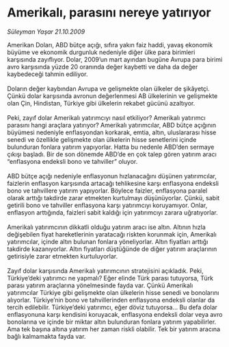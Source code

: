 # Amerikalı, parasını nereye yatırıyor

*Süleyman Yaşar 21.10.2009*

<div class="taraf_structure_2col_1zq">
<div class="margen_n">



 <p>Amerikan Doları, ABD bütçe açığı, sıfıra yakın faiz haddi, yavaş ekonomik büyüme ve ekonomik durgunluk nedeniyle diğer ülke para birimleri karşısında zayıflıyor. Dolar, 2009’un mart ayından bugüne Avrupa para birimi avro karşısında yüzde 20 oranında değer kaybetti ve daha da değer kaybedeceği tahmin ediliyor. <br/><br/>Doların değer kaybından Avrupa ve gelişmekte olan ülkeler de şikâyetçi. Çünkü dolar karşısında avronun değerlenmesi AB ülkelerinin ve gelişmekte olan Çin, Hindistan, Türkiye gibi ülkelerin rekabet gücünü azaltıyor. <br/><br/>Peki, zayıf dolar Amerikalı yatırımcıyı nasıl etkiliyor? Amerikalı yatırımcı parasını hangi araçlara yatırıyor? Amerikalı yatırımcılar, ABD bütçe açığının büyümesi nedeniyle enflasyondan korkarak, emtia, altın, uluslararası hisse senedi ve özellikle gelişmekte olan ülkelerin hisse senetlerini içinde bulunduran fonlara yatırım yapıyorlar. Hatta bu nedenle ABD’den sermaye çıkışı başladı. Bir de son dönemde ABD’de en çok talep gören yatırım aracı “enflasyona endeksli bono ve tahviller” oluyor. <br/><br/>ABD bütçe açığı nedeniyle enflasyonun hızlanacağını düşünen yatırımcılar, faizlerin enflasyon karşısında artacağı tehlikesine karşı enflasyona endeksli bono ve tahvillere yatırım yapıyorlar. Böylece faizler, enflasyona paralel olarak arttığı takdirde zarar etmekten kurtulmayı düşünüyorlar. Çünkü, sabit getirili bono ve tahviller enflasyona karşı yatırımcıyı koruyamıyor. Onlar, enflasyon arttığında, faizleri sabit kaldığı için yatırımcıyı zarara uğratıyorlar. <br/><br/>Amerikalı yatırımcının dikkatli olduğu yatırım aracı ise altın. Altının hızla değişebilen fiyat hareketlerinin yaratacağı riskten korunmak için, Amerikalı yatırımcılar, içinde altın bulunan fonlara yöneliyorlar. Altın fiyatları arttığı takdirde kazanıyorlar. Altın fiyatları düştüğünde de diğer yatırım araçlarının getirisiyle zarar etmekten kurtuluyorlar. <br/><br/>Zayıf dolar karşısında Amerikalı yatırımcının stratejisini açıkladık. Peki, Türkiye’deki yatırımcı ne yapmalı? Eğer elinde Türk parası tutuyorsa, Türk parası yatırım araçlarına yönelmesinde fayda var. Çünkü Amerikalı yatırımcılar Türkiye gibi gelişmekte olan ülkelerin hisse senedi ve bonolarını alıyorlar. Türkiye’nin bono ve tahvillerinden enflasyona endeksli olanlar da tercih edilebilir. Türkiye’deki yatırımcı, eğer döviz tutuyorsa... Bu defa dolar enflasyonuna karşı kendisini koruyacak, enflasyona endeksli dolar veya avro bonolarına ve içinde bir miktar altın bulunduran fonlara yatırım yapabilirler. Ama tek başına altına yatırım her zaman riskli olabilir. Tek bir yatırım aracına bağlı kalmamakta fayda var.</p>
<br/>
<br/>
<br/>



<br/>


<div id="taraf_not">
</div>

</div>


</div>
